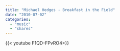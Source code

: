 ```yaml
---
title: "Michael Hedges - Breakfast in the Field"
date: "2010-07-02"
categories:
  - "music"
  - "shares"
---
```


<div style="width: 70vw;">{{< youtube F1QD-FPvRO4>}}</div>
